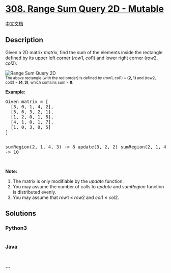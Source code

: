 # [308. Range Sum Query 2D - Mutable](https://leetcode.com/problems/range-sum-query-2d-mutable)

[中文文档](/solution/0300-0399/0308.Range%20Sum%20Query%202D%20-%20Mutable/README.md)

## Description

<p>Given a 2D matrix <i>matrix</i>, find the sum of the elements inside the rectangle defined by its upper left corner (<i>row</i>1, <i>col</i>1) and lower right corner (<i>row</i>2, <i>col</i>2).</p>

<p>
<img src="/static/images/courses/range_sum_query_2d.png" border="0" alt="Range Sum Query 2D" /><br />
<small>The above rectangle (with the red border) is defined by (row1, col1) = <b>(2, 1)</b> and (row2, col2) = <b>(4, 3)</b>, which contains sum = <b>8</b>.</small>
</p>

<p><b>Example:</b><br>
<pre>
Given matrix = [
  [3, 0, 1, 4, 2],
  [5, 6, 3, 2, 1],
  [1, 2, 0, 1, 5],
  [4, 1, 0, 1, 7],
  [1, 0, 3, 0, 5]
]

sumRegion(2, 1, 4, 3) -> 8
update(3, 2, 2)
sumRegion(2, 1, 4, 3) -> 10

</pre>
</p>

<p><b>Note:</b><br>
<ol>
<li>The matrix is only modifiable by the <i>update</i> function.</li>
<li>You may assume the number of calls to <i>update</i> and <i>sumRegion</i> function is distributed evenly.</li>
<li>You may assume that <i>row</i>1 ≤ <i>row</i>2 and <i>col</i>1 ≤ <i>col</i>2.</li>
</ol>
</p>

## Solutions

<!-- tabs:start -->

### **Python3**

```python

```

### **Java**

```java

```

### **...**

```

```

<!-- tabs:end -->
